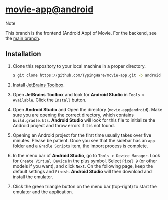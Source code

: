 # [movie-app@android](https://github.com/TypingHare/movie-app/tree/android)

> [!NOTE]
> This branch is the frontend (Android App) of Movie. For the backend, see the [main branch](https://github.com/TypingHare/movie-app).

## Installation

1. Clone this repository to your local machine in a proper directory.

   ```bash
   $ git clone https://github.com/TypingHare/movie-app.git -b android movie-app@android
   ```

2. Install [JetBrains Toolbox](https://www.jetbrains.com/toolbox-app/).

3. Open **JetBrains Toolbox** and look for **Android Studio** in `Tools > Available`. Click the `Install` button.

4. Open **Android Studio** and Open the directory (`movie-app@android`). Make sure you are opening the correct directory, which contains `build.gradle.kts`. **Android Studio** will look for this file to initialize the Android project and throw errors if it is not found.

5. Opening an Android project for the first time usually takes over five minutes. Please be patient. Once you see that the sidebar has an `app` folder and a `Gradle Scripts` item, the import process is complete.

6. In the menu bar of **Android Studio**, go to `Tools > Device Manager`. Look for `Create Virtual Device` in the plus symbol. Select `Pixel 9` (or other models if you want), and click `Next`. On the following page, keep the default settings and `Finish`. **Android Studio** will then download and install the emulator.

7. Click the green triangle button on the menu bar (top-right) to start the emulator and the application.
